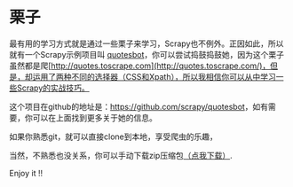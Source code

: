 # 栗子

最有用的学习方式就是通过一些栗子来学习，Scrapy也不例外。正因如此，所以就有一个Scrapy示例项目叫 [quotesbot](https://github.com/scrapy/quotesbot)，你可以尝试捣鼓捣鼓她，因为这个栗子虽然都是爬[http://quotes.toscrape.com](http://quotes.toscrape.com/)，但是，却运用了两种不同的选择器（CSS和Xpath），所以我相信你可以从中学习一些Scrapy的实战技巧。

这个项目在github的地址是：<https://github.com/scrapy/quotesbot>，如有需要，你可以在上面找到更多关于她的信息。

如果你熟悉git，就可以直接clone到本地，享受爬虫的乐趣，

当然，不熟悉也没关系，你可以手动下载zip压缩包[（点我下载）](https://github.com/scrapy/quotesbot/archive/master.zip).

Enjoy it !!

